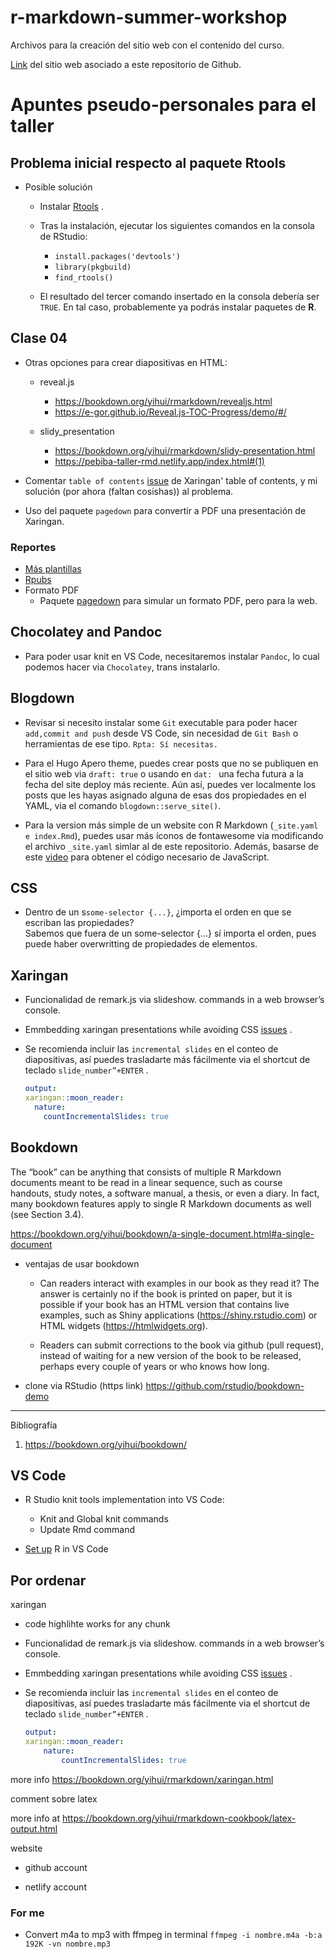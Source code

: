 # r-markdown-summer-workshop
Archivos para la creación del sitio web con el contenido del curso.

[Link](https://taller-r-markdown-lucio-cornejo.netlify.app/index.html) del sitio web asociado a este repositorio de Github.

# Apuntes pseudo-personales para el taller

## Problema inicial respecto al paquete Rtools

- Posible solución
  - Instalar [Rtools](https://cran.r-project.org/bin/windows/Rtools/rtools40.html) .
  
  - Tras la instalación, ejecutar los siguientes comandos en la consola de RStudio:
    - `install.packages('devtools')`
    - `library(pkgbuild)` 
    - `find_rtools()`

  - El resultado del tercer comando insertado en la consola
    debería ser `TRUE`. En tal caso, probablemente ya podrás instalar paquetes de **R**.

## Clase 04

- Otras opciones para crear diapositivas en HTML:
  + reveal.js
    - <https://bookdown.org/yihui/rmarkdown/revealjs.html>
    - <https://e-gor.github.io/Reveal.js-TOC-Progress/demo/#/>

  + slidy_presentation
    - <https://bookdown.org/yihui/rmarkdown/slidy-presentation.html>
    - <https://pebiba-taller-rmd.netlify.app/index.html#(1)>

- Comentar `table of contents` [issue](https://github.com/yihui/xaringan/issues/217)
  de Xaringan' table of contents, y mi solución (por ahora (faltan cosishas)) al problema.

- Uso del paquete `pagedown` para convertir a PDF una presentación de Xaringan.

### Reportes

- [Más plantillas](https://www.datadreaming.org/post/r-markdown-theme-gallery/)
- [Rpubs](https://www.rstudio.com/blog/announcing-rpubs/#:~:text=To%20publish%20to%20RPubs%20within,publishing%20again%20from%20within%20RStudio)
- Formato PDF
  + Paquete [pagedown](https://rstudio.github.io/pagedown/) para simular un formato PDF, pero para la web.


## **Chocolatey and Pandoc** 

- Para poder usar knit en VS Code, necesitaremos instalar `Pandoc`, 
  lo cual podemos hacer via `Chocolatey`, trans instalarlo.

## **Blogdown** 

+ Revisar si necesito instalar some `Git` executable para poder hacer `add,commit and push` desde VS Code,
  sin necesidad de `Git Bash` o herramientas de ese tipo.
  `Rpta: Sí necesitas.` 

+ Para el Hugo Apero theme, puedes crear posts que no se publiquen en el sitio web via `draft: true` o usando en
  `dat: ` una fecha futura a la fecha del site deploy más reciente. Aún así, puedes ver localmente los posts que
  les hayas asignado alguna de esas dos propiedades en el YAML, via el comando `blogdown::serve_site()`.

+ Para la version más simple de un website con R Markdown (`_site.yaml e index.Rmd`), 
  puedes usar más íconos de fontawesome via modificando el archivo `_site.yaml` simlar 
  al de este repositorio. Además, basarse de este
  [video](https://www.youtube.com/watch?v=BATVa4vGZto&ab_channel=EasyTutorials)
  para obtener el código necesario de JavaScript.

## **CSS** 

- Dentro de un s`some-selector {...}`, ¿importa el orden en que se escriban las propiedades? \
  Sabemos que fuera de un some-selector {...} sí importa el orden, pues puede haber overwritting 
  de propiedades de elementos.

## **Xaringan** 

- Funcionalidad de remark.js via slideshow. commands in a web browser’s console.

- Emmbedding xaringan presentations while avoiding CSS [issues](https://github.com/gadenbuie/xaringanExtra/issues/106) .

- Se recomienda incluir las `incremental slides` en el conteo de diapositivas, así puedes trasladarte más 
  fácilmente via el shortcut de teclado `slide_number”+ENTER` . 
  ```yaml
  output: 
  xaringan::moon_reader:
    nature:
      countIncrementalSlides: true
  ```

## **Bookdown** 

The “book” can be anything that consists of multiple R Markdown documents meant to be read in a linear sequence,
such as course handouts, study notes, a software manual, a thesis, or even a diary.
In fact, many bookdown features apply to single R Markdown documents as well (see Section 3.4).


<https://bookdown.org/yihui/bookdown/a-single-document.html#a-single-document>

- ventajas de usar bookdown
  + Can readers interact with examples in our book as they read it?
    The answer is certainly no if the book is printed on paper, but it is possible if your book has an HTML version that contains live examples, 
    such as Shiny applications (https://shiny.rstudio.com) or HTML widgets (https://htmlwidgets.org).

  + Readers can submit corrections to the book via github (pull request),
    instead of waiting for a new version of the book to be released,
    perhaps every couple of years or who knows how long.

- clone via RStudio (https link)
  <https://github.com/rstudio/bookdown-demo>


---

Bibliografía

1. https://bookdown.org/yihui/bookdown/


## **VS Code** 

- R Studio knit tools implementation into VS Code:
    + Knit and Global knit commands
    + Update Rmd command

- [Set up](https://www.youtube.com/watch?v=EDJqHZx0JnQ&t=188s&ab_channel=NickEubank) R in VS Code


## Por ordenar

xaringan

- code highlihte works for any chunk

- Funcionalidad de remark.js via slideshow. commands in a web browser’s console.

- Emmbedding xaringan presentations while avoiding CSS [issues](https://github.com/gadenbuie/xaringanExtra/issues/106) .

- Se recomienda incluir las `incremental slides` en el conteo de diapositivas, así puedes trasladarte más 
  fácilmente via el shortcut de teclado `slide_number”+ENTER` . 
  ```yaml
  output: 
  xaringan::moon_reader:
      nature:
          countIncrementalSlides: true
  ```

more info
<https://bookdown.org/yihui/rmarkdown/xaringan.html>


comment sobre latex

more info at
<https://bookdown.org/yihui/rmarkdown-cookbook/latex-output.html>


website

- github account

- netlify account


### For me

- Convert m4a to mp3 with ffmpeg in terminal
`ffmpeg -i nombre.m4a -b:a 192K -vn nombre.mp3`